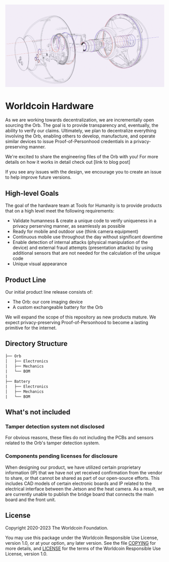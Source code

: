 ![Overview](overview.png)

# Worldcoin Hardware

As we are working towards decentralization, we are incrementally open sourcing the Orb. The goal is to provide transparency and, eventually, the ability to verify our claims. Ultimately, we plan to decentralize everything involving the Orb, enabling others to develop, manufacture, and operate similar devices to issue Proof-of-Personhood credentials in a privacy-preserving manner. 

We're excited to share the engineering files of the Orb with you! For more details on how it works in detail check out [link to blog post]

If you see any issues with the design, we encourage you to create an issue to help improve future versions. 

## High-level Goals

The goal of the hardware team at Tools for Humanity is to provide products that on a high level meet the following requirements:

* Validate humanness & create a unique code to verify uniqueness in a privacy perserving manner, as seamlessly as possible
* Ready for mobile and outdoor use (think camera equipment)
* Continuous mobile use throughout the day without significant downtime
* Enable detection of internal attacks (physical manipulation of the device) and external fraud attempts (presentation attacks) by using additional sensors that are not needed for the calculation of the unique code
* Unique visual appearance

## Product Line

Our initial product line release consists of: 

* The Orb: our core imaging device
* A custom exchangeable battery for the Orb

We will expand the scope of this repository as new products mature. We expect privacy-preserving Proof-of-Personhood to become a lasting primitive for the internet.

## Directory Structure

    ├── Orb
    │   ├── Electronics
    │   ├── Mechanics
    |   └── BOM
    |
    ├── Battery
    |   ├── Electronics
    │   ├── Mechanics
    |   └── BOM

## What's not included

### Tamper detection system not disclosed 

For obvious reasons, these files do not including the PCBs and sensors related to the Orb's tamper detection system. 

### Components pending licenses for disclosure

When designing our product, we have utilized certain proprietary information (IP) that we have not yet received confirmation from the vendor to share, or that cannot be shared as part of our open-source efforts. This includes CAD models of certain electronic boards and IP related to the electrical interface between the Jetson and the heat camera. As a result, we are currently unable to publish the bridge board that connects the main board and the front unit.

## License

Copyright 2020-2023 The Worldcoin Foundation.

You may use this package under the Worldcoin Responsible Use License, version 1.0, or at your option, any later version. See the file [COPYING](COPYING.md) for more details, and [LICENSE](LICENSE.md) for the terms of the Worldcoin Responsible Use License, version 1.0.
